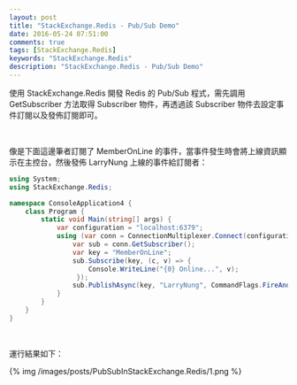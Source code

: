 ```yaml
---
layout: post
title: "StackExchange.Redis - Pub/Sub Demo"
date: 2016-05-24 07:51:00
comments: true
tags: [StackExchange.Redis]
keywords: "StackExchange.Redis"
description: "StackExchange.Redis - Pub/Sub Demo"
---
```


使用 StackExchange.Redis 開發 Redis 的 Pub/Sub 程式，需先調用 GetSubscriber 方法取得 Subscriber 物件，再透過該 Subscriber 物件去設定事件訂閱以及發佈訂閱即可。  

<!-- More -->

<br/>


像是下面這邊筆者訂閱了 MemberOnLine 的事件，當事件發生時會將上線資訊顯示在主控台，然後發佈 LarryNung 上線的事件給訂閱者：  

```c#
using System; 
using StackExchange.Redis; 

namespace ConsoleApplication4 { 
    class Program { 
        static void Main(string[] args) { 
            var configuration = "localhost:6379"; 
            using (var conn = ConnectionMultiplexer.Connect(configuration)) { 
                var sub = conn.GetSubscriber(); 
                var key = "MemberOnLine"; 
                sub.Subscribe(key, (c, v) => { 
                    Console.WriteLine("{0} Online...", v);
                 }); 
                sub.PublishAsync(key, "LarryNung", CommandFlags.FireAndForget);
            }
        } 
    } 
}
```

<br/>


運行結果如下：

{% img /images/posts/PubSubInStackExchange.Redis/1.png %}
